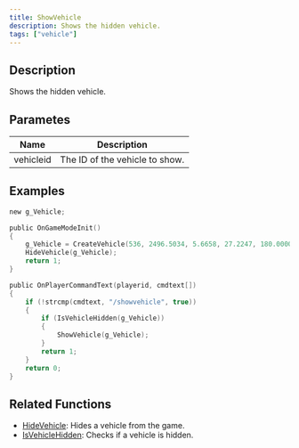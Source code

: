 ```yaml
---
title: ShowVehicle
description: Shows the hidden vehicle.
tags: ["vehicle"]
---
```


<VersionWarn version='omp v1.1.0.2612' />

## Description

Shows the hidden vehicle.

## Parametes

| Name      | Description                    |
|-----------|--------------------------------|
| vehicleid | The ID of the vehicle to show. |

## Examples

```c
new g_Vehicle;

public OnGameModeInit()
{
    g_Vehicle = CreateVehicle(536, 2496.5034, 5.6658, 27.2247, 180.0000, -1, -1, 60);
    HideVehicle(g_Vehicle);
    return 1;
}

public OnPlayerCommandText(playerid, cmdtext[])
{
    if (!strcmp(cmdtext, "/showvehicle", true))
    {
        if (IsVehicleHidden(g_Vehicle))
        {
            ShowVehicle(g_Vehicle);
        }
        return 1;
    }
    return 0;
}
```

## Related Functions

- [HideVehicle](HideVehicle): Hides a vehicle from the game.
- [IsVehicleHidden](IsVehicleHidden): Checks if a vehicle is hidden.
